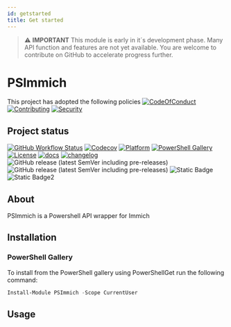 ```yaml
---
id: getstarted
title: Get started
---
```

> :warning: **IMPORTANT**
> This module is early in it´s development phase. Many API function and features are not yet available. You are welcome to contribute on GitHub to accelerate progress further.

# PSImmich

This project has adopted the following policies [![CodeOfConduct](https://img.shields.io/badge/Code%20Of%20Conduct-gray)](https://github.com/hanpq/PSImmich/blob/main/.github/CODE_OF_CONDUCT.md) [![Contributing](https://img.shields.io/badge/Contributing-gray)](https://github.com/hanpq/PSImmich/blob/main/.github/CONTRIBUTING.md) [![Security](https://img.shields.io/badge/Security-gray)](https://github.com/hanpq/PSImmich/blob/main/.github/SECURITY.md) 

## Project status
[![GitHub Workflow Status](https://img.shields.io/github/actions/workflow/status/hanpq/PSImmich/build.yml?branch=main&label=build&logo=github)](https://github.com/hanpq/PSImmich/actions/workflows/build.yml) [![Codecov](https://img.shields.io/codecov/c/github/hanpq/PSImmich?logo=codecov&token=qJqWlwMAiD)](https://codecov.io/gh/hanpq/PSImmich) [![Platform](https://img.shields.io/powershellgallery/p/PSImmich?logo=ReasonStudios)](https://img.shields.io/powershellgallery/p/PSImmich) [![PowerShell Gallery](https://img.shields.io/powershellgallery/dt/PSImmich?label=downloads)](https://www.powershellgallery.com/packages/PSImmich) [![License](https://img.shields.io/github/license/hanpq/PSImmich)](https://github.com/hanpq/PSImmich/blob/main/LICENSE) [![docs](https://img.shields.io/badge/docs-getps.dev-blueviolet)](https://getps.dev/modules/PSImmich/getstarted) [![changelog](https://img.shields.io/badge/changelog-getps.dev-blueviolet)](https://github.com/hanpq/PSImmich/blob/main/CHANGELOG.md) ![GitHub release (latest SemVer including pre-releases)](https://img.shields.io/github/v/release/hanpq/PSImmich?label=version&sort=semver) ![GitHub release (latest SemVer including pre-releases)](https://img.shields.io/github/v/release/hanpq/PSImmich?include_prereleases&label=prerelease&sort=semver) ![Static Badge](https://img.shields.io/badge/55%25%20(76%2F138)-green?label=API%20Coverage) ![Static Badge2](https://img.shields.io/badge/730-green?label=Unit%2FQuality%2FIntegration%20tests)


## About

PSImmich is a Powershell API wrapper for Immich

## Installation

### PowerShell Gallery

To install from the PowerShell gallery using PowerShellGet run the following command:

```powershell
Install-Module PSImmich -Scope CurrentUser
```

## Usage

